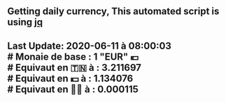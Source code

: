 ## Getting daily currency, This automated script is using [jq](https://stedolan.github.io/jq/)
## Last Update:  2020-06-11 à 08:00:03 </br># Monaie de base : 1 "EUR" 💶 </br> # Equivaut en 🇹🇳 à :  3.211697 </br> # Equivaut en 💵 à : 1.134076</br> # Equivaut en 🐱‍💻 à :  0.000115

